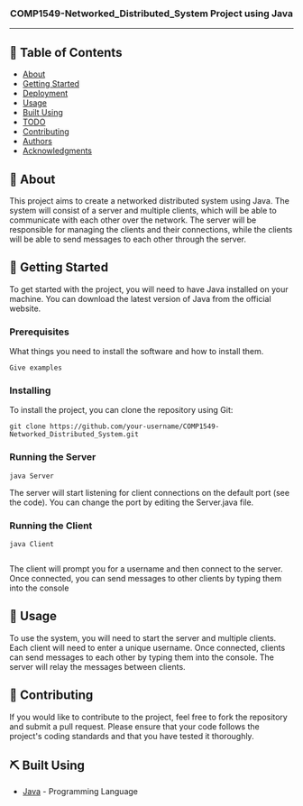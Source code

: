 
<h3 align="center">COMP1549-Networked_Distributed_System Project using Java
</h3>



---

## 📝 Table of Contents

- [About](#about)
- [Getting Started](#getting_started)
- [Deployment](#deployment)
- [Usage](#usage)
- [Built Using](#built_using)
- [TODO](../TODO.md)
- [Contributing](../CONTRIBUTING.md)
- [Authors](#authors)
- [Acknowledgments](#acknowledgement)

## 🧐 About <a name = "about"></a>

This project aims to create a networked distributed system using Java. The system will consist of a server and multiple clients, which will be able to communicate with each other over the network. The server will be responsible for managing the clients and their connections, while the clients will be able to send messages to each other through the server.



## 🏁 Getting Started <a name = "getting_started"></a>

To get started with the project, you will need to have Java installed on your machine. You can download the latest version of Java from the official website.

### Prerequisites

What things you need to install the software and how to install them.

```
Give examples
```

### Installing

To install the project, you can clone the repository using Git:


```
git clone https://github.com/your-username/COMP1549-Networked_Distributed_System.git

```

### Running the Server

```
java Server

```
The server will start listening for client connections on the default port (see the code). You can change the port by editing the Server.java file.

### Running the Client


```
java Client


```
The client will prompt you for a username and then connect to the server. Once connected, you can send messages to other clients by typing them into the console



## 🎈 Usage <a name="usage"></a>

To use the system, you will need to start the server and multiple clients. Each client will need to enter a unique username. Once connected, clients can send messages to each other by typing them into the console. The server will relay the messages between clients.

## 🚀 Contributing

If you would like to contribute to the project, feel free to fork the repository and submit a pull request. Please ensure that your code follows the project's coding standards and that you have tested it thoroughly.

## ⛏️ Built Using <a name = "built_using"></a>

- [Java](https://www.oracle.com/uk/java/) - Programming Language

